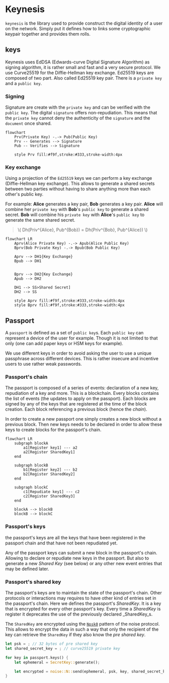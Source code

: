 # Keynesis

`keynesis` is the library used to provide construct the digital identity
of a user on the network. Simply put it defines how to links some
cryptographic keypair together and provides them rolls.

## keys

Keynesis uses EdDSA (Edwards-curve Digital Signature Algorithm)
as signing algorithm, it is rather small and fast and
a very secure protocol. We use Curve25519 for the Diffie-Hellman
key exchange. Ed25519 keys are composed of two part. Also called
Ed25519 key pair. There is a `private key` and a `public key`.

### Signing

Signature are create with the `private key` and can be verified
with the `public key`. The digital `signature` offers non-repudiation.
This means that the `private key` cannot deny the authenticity of the
`signature` and the `document` once shared.

```mermaid
flowchart
    Prv(Private Key) -.-> Pub(Public Key)
    Prv -- Generates --> Signature
    Pub -- Verifies --> Signature

    style Prv fill:#f9f,stroke:#333,stroke-width:4px
```

### Key exchange

Using a projection of the `Ed25519` keys we can perform a key exchange
(Diffie-Hellman key exchange). This allows to generate a shared secrets
between two parties without having to share anything more than
each other's public key.

For example: **Alice** generates a key pair, **Bob** generates a key pair.
**Alice** will combine her `private key` with **Bob**'s `public key` to generate
a shared secret. **Bob** will combine his `private key` with **Alice**'s
`public key` to generate the same shared secret.

> \\( Dh(Priv^{Alice}, Pub^{Bob}) = Dh(Priv^{Bob}, Pub^{Alice}) \\)

```mermaid
flowchart LR
    Aprv(Alice Private Key) -.-> Apub(Alice Public Key)
    Bprv(Bob Private Key) -.-> Bpub(Bob Public Key)

    Aprv --> DH1{Key Exchange}
    Bpub --> DH1


    Bprv --> DH2{Key Exchange}
    Apub --> DH2

    DH1 --> SS>Shared Secret]
    DH2 --> SS

    style Aprv fill:#f9f,stroke:#333,stroke-width:4px
    style Bprv fill:#f9f,stroke:#333,stroke-width:4px
```

## Passport

A `passport` is defined as a set of `public key`s. Each `public key`
can represent a device of the user for example. Though it is not limited
to that only (one can add paper keys or HSM keys for example).

We use different keys in order to avoid asking the user to use a unique
passphrase across different devices. This is rather insecure and incentive
users to use rather weak passwords.

### Passport's chain

The passport is composed of a series of events: declaration of a new key,
repudiation of a key and more. This is a blockchain. Every blocks contains
the list of events (the updates to apply on the passport). Each blocks are
signed by any of the keys that are registered at the time of the block
creation. Each block referencing a previous block (hence the _chain_).

In order to create a new passport one simply creates a new block without
a previous block. Then new keys needs to be declared in order to allow
these keys to create blocks for the passport's chain.

```mermaid
flowchart LR
    subgraph blockA
        a1[Register key1] --- a2
        a2[Register SharedKey1]
    end

    subgraph blockB
        b1[Register key2] --- b2
        b2[Register SharedKey2]
    end

    subgraph blockC
        c1[Repudiate key1] --- c2
        c2[Register SharedKey3]
    end

    blockA --> blockB
    blockB --> blockC
```

### Passport's keys

the passport's keys are all the keys that have been registered
in the passport chain and that have not been repudiated yet.

Any of the passport keys can submit a new block in the passport's
chain. Allowing to declare or repudiate new keys in the passport.
But also to generate a new _Shared Key_ (see below) or any other
new event entries that may be defined later.

### Passport's shared key

The passport's keys are to maintain the state of the passport's chain.
Other protocols or interactions may requires to have other kind of
entries set in the passport's chain. Here we defines the passport's
_SharedKey_. It is a key that is encrypted for every other passport's
key. Every time a _SharedKey_ is register it deprecates the use of the
previously declared _SharedKey_s.

The `SharedKey` are encrypted using the [`Npsk0`] pattern of the noise protocol.
This allows to encrypt the data in such a way that only the recipient of
the key can retrieve the `SharedKey` if they also know the _pre shared key_.

```rust
let psk = ; // 32 bytes of pre shared key
let shared_secret_key = ; // curve25519 private key

for key in passport.keys() {
    let ephemeral = SecretKey::generate();

    let encrypted = noise::N::send(ephemeral, psk, key, shared_secret_key);
}
```

[`Npsk0`]: ./noise.md#pattern-npsk0